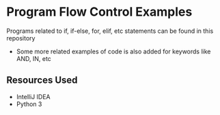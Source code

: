 # Program Flow Control Examples
 
Programs related to if, if-else, for, elif, etc statements can be found in this repository

* Some more related examples of code is also added for keywords like AND, IN, etc

## Resources Used

* IntelliJ IDEA
* Python 3
